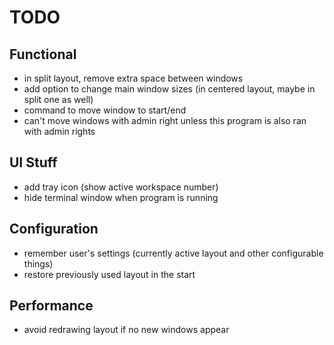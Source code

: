 # TODO

## Functional
- in split layout, remove extra space between windows
- add option to change main window sizes (in centered layout, maybe in split one as well)
- command to move window to start/end
- can't move windows with admin right unless this program is also ran with admin rights

## UI Stuff
- add tray icon (show active workspace number)
- hide terminal window when program is running

## Configuration
- remember user's settings (currently active layout and other configurable things)
- restore previously used layout in the start

## Performance
- avoid redrawing layout if no new windows appear
